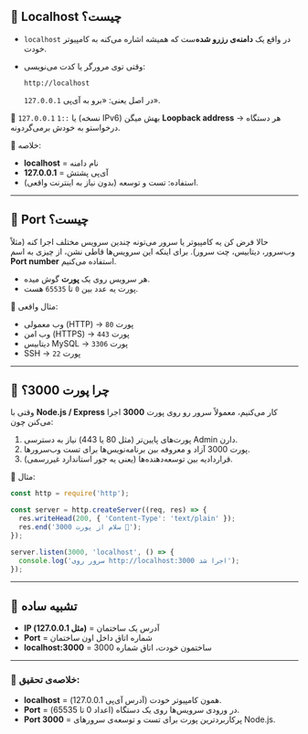 ## 🔹 Localhost چیست؟

* `localhost` در واقع یک **دامنه‌ی رزرو شده**‌ست که همیشه اشاره می‌کنه به کامپیوتر خودت.
* وقتی توی مرورگر یا کدت می‌نویسی:

  ```
  http://localhost
  ```

  در اصل یعنی: «برو به آی‌پی `127.0.0.1`».

📌 `127.0.0.1` یا `::1` (نسخه IPv6) بهش میگن **Loopback address** → هر دستگاه درخواستو به خودش برمی‌گردونه.

🔑 خلاصه:

* **localhost** = نام دامنه
* **127.0.0.1** = آی‌پی پشتش
* استفاده: تست و توسعه (بدون نیاز به اینترنت واقعی).

---

## 🔹 Port چیست؟

حالا فرض کن یه کامپیوتر یا سرور می‌تونه چندین سرویس مختلف اجرا کنه (مثلاً وب‌سرور، دیتابیس، چت سرور).
برای اینکه این سرویس‌ها قاطی نشن، از چیزی به اسم **Port number** استفاده می‌کنیم.

* هر سرویس روی یک **پورت** گوش میده.
* پورت یه عدد بین `0` تا `65535` هست.

📌 مثال واقعی:

* وب معمولی (HTTP) → پورت `80`
* وب امن (HTTPS) → پورت `443`
* دیتابیس MySQL → پورت `3306`
* SSH → پورت `22`

---

## 🔹 چرا پورت 3000؟

وقتی با **Node.js / Express** کار می‌کنیم، معمولاً سرور رو روی پورت **3000** اجرا می‌کنن چون:

1. پورت‌های پایین‌تر (مثل 80 یا 443) نیاز به دسترسی Admin دارن.
2. پورت 3000 آزاد و معروفه بین برنامه‌نویس‌ها برای تست وب‌سرورها.
3. قراردادیه بین توسعه‌دهنده‌ها (یعنی یه جور استاندارد غیررسمی).

📌 مثال:

```js
const http = require('http');

const server = http.createServer((req, res) => {
  res.writeHead(200, { 'Content-Type': 'text/plain' });
  res.end('سلام از پورت 3000 👋');
});

server.listen(3000, 'localhost', () => {
  console.log('سرور روی http://localhost:3000 اجرا شد');
});
```

---

## 🔹 تشبیه ساده

* **IP (مثل 127.0.0.1)** = آدرس یک ساختمان
* **Port** = شماره اتاق داخل اون ساختمان
* **localhost:3000** = ساختمون خودت، اتاق شماره 3000

---

### 🔑 خلاصه‌ی تحقیق:

* **localhost** = همون کامپیوتر خودت (آدرس آی‌پی 127.0.0.1).
* **Port** = در ورودی سرویس‌ها روی یک دستگاه (اعداد 0 تا 65535).
* **Port 3000** = پرکاربردترین پورت برای تست و توسعه‌ی سرورهای Node.js.